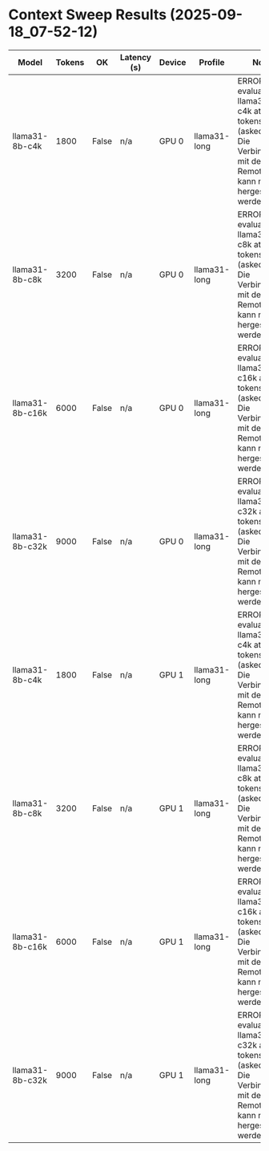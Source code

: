 ﻿# Context Sweep Results (2025-09-18_07-52-12)

| Model | Tokens | OK | Latency (s) | Device | Profile | Notes |
|-------|--------|----|-------------|--------|---------|-------|
| llama31-8b-c4k | 1800 | False | n/a | GPU 0 | llama31-long | ERROR evaluating llama31-8b-c4k at 1800 tokens (asked S5): Die Verbindung mit dem Remoteserver kann nicht hergestellt werden. |
| llama31-8b-c8k | 3200 | False | n/a | GPU 0 | llama31-long | ERROR evaluating llama31-8b-c8k at 3200 tokens (asked S1): Die Verbindung mit dem Remoteserver kann nicht hergestellt werden. |
| llama31-8b-c16k | 6000 | False | n/a | GPU 0 | llama31-long | ERROR evaluating llama31-8b-c16k at 6000 tokens (asked S4): Die Verbindung mit dem Remoteserver kann nicht hergestellt werden. |
| llama31-8b-c32k | 9000 | False | n/a | GPU 0 | llama31-long | ERROR evaluating llama31-8b-c32k at 9000 tokens (asked S3): Die Verbindung mit dem Remoteserver kann nicht hergestellt werden. |
| llama31-8b-c4k | 1800 | False | n/a | GPU 1 | llama31-long | ERROR evaluating llama31-8b-c4k at 1800 tokens (asked S5): Die Verbindung mit dem Remoteserver kann nicht hergestellt werden. |
| llama31-8b-c8k | 3200 | False | n/a | GPU 1 | llama31-long | ERROR evaluating llama31-8b-c8k at 3200 tokens (asked S6): Die Verbindung mit dem Remoteserver kann nicht hergestellt werden. |
| llama31-8b-c16k | 6000 | False | n/a | GPU 1 | llama31-long | ERROR evaluating llama31-8b-c16k at 6000 tokens (asked S4): Die Verbindung mit dem Remoteserver kann nicht hergestellt werden. |
| llama31-8b-c32k | 9000 | False | n/a | GPU 1 | llama31-long | ERROR evaluating llama31-8b-c32k at 9000 tokens (asked S6): Die Verbindung mit dem Remoteserver kann nicht hergestellt werden. |
